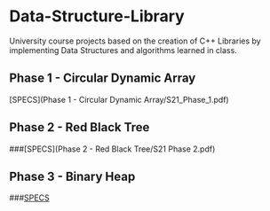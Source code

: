 # Data-Structure-Library

University course projects based on the creation of C++ Libraries by implementing Data Structures and algorithms learned in class. 

## Phase 1 - Circular Dynamic Array

[SPECS](Phase 1 - Circular Dynamic Array/S21_Phase_1.pdf)

## Phase 2 - Red Black Tree
###[SPECS](Phase 2 - Red Black Tree/S21 Phase 2.pdf)

## Phase 3 - Binary Heap
###[SPECS](https://github.com/obibruno/Data-Structure-Library/blob/main/Phase%203%20-%20Binary%20Heap/S21%20Phase%203.pdf)


